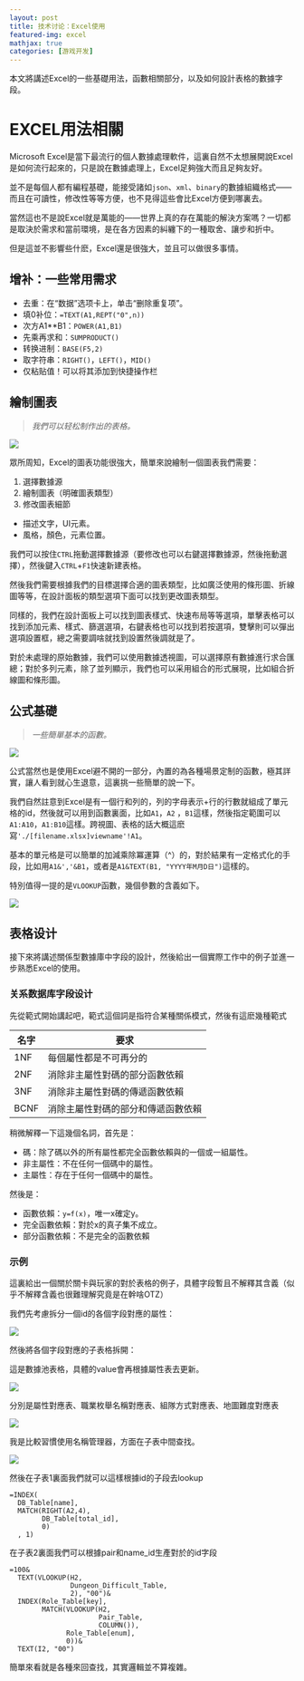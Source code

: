 ```yaml
---
layout: post
title: 技术讨论：Excel使用
featured-img: excel
mathjax: true
categories: [游戏开发]
---
```


本文將講述Excel的一些基礎用法，函數相關部分，以及如何設計表格的數據字段。

<!--more-->

# EXCEL用法相關

Microsoft Excel是當下最流行的個人數據處理軟件，這裏自然不太想展開說Excel是如何流行起來的，只是說在數據處理上，Excel足夠強大而且足夠友好。

並不是每個人都有編程基礎，能接受諸如`json`、`xml`、`binary`的數據組織格式——而且在可讀性，修改性等等方便，也不見得這些會比Excel方便到哪裏去。

當然這也不是說Excel就是萬能的——世界上真的存在萬能的解決方案嗎？一切都是取決於需求和當前環境，是在各方因素的糾纏下的一種取舍、讓步和折中。

但是這並不影響些什麽，Excel還是很強大，並且可以做很多事情。


## 增补：一些常用需求

+ 去重：在“数据”选项卡上，单击“删除重复项”。
+ 填0补位：`=TEXT(A1,REPT("0",n))`
+ 次方A1**B1：`POWER(A1,B1)`
+ 先乘再求和：`SUMPRODUCT()`
+ 转换进制：`BASE(F5,2)`
+ 取字符串：`RIGHT()`，`LEFT()`，`MID()`
+ 仅粘贴值！可以将其添加到快捷操作栏


## 繪制圖表

> *我們可以轻松制作出的表格。*

![](/assets/img/skill/excel/plot.png)


眾所周知，Excel的圖表功能很強大，簡單來說繪制一個圖表我們需要：

1. 選擇數據源
2. 繪制圖表（明確圖表類型）
3. 修改圖表細節

+ 描述文字，UI元素。
+ 風格，顏色，元素位置。

我們可以按住`CTRL`拖動選擇數據源（要修改也可以右鍵選擇數據源，然後拖動選擇），然後鍵入`CTRL`+`F1`快速新建表格。

然後我們需要根據我們的目標選擇合適的圖表類型，比如廣泛使用的條形圖、折線圖等等，在設計面板的類型選項下面可以找到更改圖表類型。

同樣的，我們在設計面板上可以找到圖表樣式、快速布局等等選項，單擊表格可以找到添加元素、樣式、篩選選項，右鍵表格也可以找到若按選項，雙擊則可以彈出選項設置框，總之需要調啥就找到設置然後調就是了。

對於未處理的原始數據，我們可以使用數據透視圖，可以選擇原有數據進行求合匯總；對於多列元素，除了並列顯示，我們也可以采用組合的形式展現，比如組合折線圖和條形圖。


## 公式基礎

> *一些簡單基本的函數。*

![](/assets/img/skill/excel/function.jpg)


公式當然也是使用Excel避不開的一部分，內置的為各種場景定制的函數，極其詳實，讓人看到就心生退意，這裏挑一些簡單的說一下。

我們自然註意到Excel是有一個行和列的，列的字母表示+行的行數就組成了單元格的id，然後就可以用到函數裏面，比如`A1`，`A2` ，`B1`這樣，然後指定範圍可以`A1:A10`，`A1:B10`這樣。跨視圖、表格的話大概這麽寫`'./[filename.xlsx]viewname'!A1`。

基本的單元格是可以簡單的加減乘除冪運算（^）的，對於結果有一定格式化的手段，比如用`A1&','&B1`，或者是`A1&TEXT(B1, "YYYY年M月D日")`這樣的。

特別值得一提的是`VLOOKUP`函數，幾個參數的含義如下。

![](/assets/img/skill/excel/vlookup.jpg)


## 表格设计

接下來將講述關係型數據庫中字段的設計，然後給出一個實際工作中的例子並進一步熟悉Excel的使用。


### 关系数据库字段设计

先從範式開始講起吧，範式這個詞是指符合某種關係模式，然後有這麽幾種範式

|名字|要求|
|--|--|
|1NF|每個屬性都是不可再分的|
|2NF|消除非主屬性對碼的部分函數依賴|
|3NF|消除非主屬性對碼的傳遞函數依賴|
|BCNF|消除主屬性對碼的部分和傳遞函數依賴|

稍微解釋一下這幾個名詞，首先是：

+ 碼：除了碼以外的所有屬性都完全函數依賴與的一個或一組屬性。
+ 非主屬性：不在任何一個碼中的屬性。
+ 主屬性：存在于任何一個碼中的屬性。

然後是：

+ 函數依賴：`y=f(x)`，唯一x確定y。
+ 完全函數依賴：對於x的真子集不成立。
+ 部分函數依賴：不是完全的函數依賴


### 示例

這裏給出一個關於關卡與玩家的對於表格的例子，具體字段暫且不解釋其含義（似乎不解釋含義也很難理解究竟是在幹啥OTZ）

我們先考慮拆分一個id的各個字段對應的屬性：

![](/assets/img/skill/excel/id.png)

然後將各個字段對應的子表格拆開：

這是數據池表格，具體的value會再根據屬性表去更新。

![](/assets/img/skill/excel/table1.png)

分別是屬性對應表、職業枚舉名稱對應表、組隊方式對應表、地圖難度對應表

![](/assets/img/skill/excel/table2.png)

我是比較習慣使用名稱管理器，方面在子表中間查找。

![](/assets/img/skill/excel/name.png)

然後在子表1裏面我們就可以這樣根據id的子段去lookup

```excel
=INDEX(
  DB_Table[name], 
  MATCH(RIGHT(A2,4), 
        DB_Table[total_id], 
        0)
  , 1)
```

在子表2裏面我們可以根據pair和name_id生產對於的id字段

```
=100&
  TEXT(VLOOKUP(H2, 
               Dungeon_Difficult_Table, 
               2), "00")&
  INDEX(Role_Table[key], 
        MATCH(VLOOKUP(H2, 
                      Pair_Table, 
                      COLUMN()), 
              Role_Table[enum],
              0))&
  TEXT(I2, "00")
```

簡單來看就是各種來回查找，其實邏輯並不算複雜。
